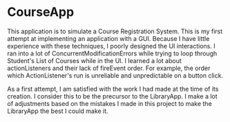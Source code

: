 # CourseApp
This application is to simulate a Course Registration System. This is my first attempt at implementing an application with a GUI. 
Because I have little experience with these techniques, I poorly designed the UI interactions. I ran into a lot of ConcurrentModificationErrors
while trying to loop through Student's List of Courses while in the UI. I learned a lot about actionListeners and their lack of fireEvent order.
For example, the order which ActionListener's run is unreliable and unpredictable on a button click.

As a first attempt, I am satisfied with the work I had made at the time of its creation. I consider this to be the precursor 
to the LibraryApp. I make a lot of adjustments based on the mistakes I made in this project to make the LibraryApp the best I could make it.
